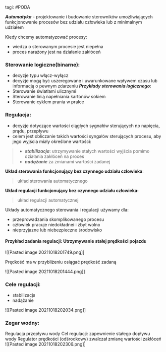 tagi: #PODA

***Automatyka*** - projektowanie i budowanie sterowników umożliwiających funkcjonowanie procesów bez udziału człowieka lub z minimalnym udziałem

Kiedy chcemy automatyzować procesy:
- wiedza o sterowanym procesie jest niepełna
- proces narażony jest na działanie zakłóceń

### Sterowanie logiczne(binarne):
- decyzje typu włącz-wyłącz
- decyzje mogą być uszeregowane i uwarunkowane wpływem czasu lub informacją o pewnym zdarzeniu
***Przykłady sterowania logicznego:***
- Sterowanie światłami ulicznymi
- Sterowanie linią napełniania kartonów sokiem
- Sterowanie cyklem prania w pralce

### Regulacja:
- decyzje dotyczące wartości ciągłych sygnałów sterujących np napięcia, prądu, przepływu
- celem jest obliczanie takich wartości syngałów sterujących procesu, aby jego wyjścia miały określone wartości:
> - ***stabilizacja***: utrzymywanie stałych wartości wyjścia pomimo działania zakłóceń na proces
> - ***nadążanie*** za zmianami wartości zadanej

**Układ sterowania funkcjonujący bez czynnego udziału człowieka**: 
> układ sterowania automatycznego

**Układ regulacji funkcjonujący bez czynnego udziału człowieka:**
> układ regulacji automatycznej

Układy automatycznego sterowania i regulacji używamy dla:
- przeprowadzania skomplikowanego procesu
- człowiek pracuje niedokładnei i zbyt wolno
- nieprzyjazne lub niebezpieczne środowisko

#### Przykład zadania regulacji: Utrzymywanie stałej prędkości pojazdu
![[Pasted image 20211018201749.png]]

Prędkość ma w przybliżeniu osiągać prędkość zadaną

![[Pasted image 20211018201444.png]]

### Cele regulacji:
- stabilizacja
- nadążanie


![[Pasted image 20211018202034.png]]

### Zegar wodny:
 Regulacja przepływu wody 
 Cel regulacji: zapewnienie stałego dopływu wody 
 Regulator prędkości (odśrodkowy) zwalczał zmianę wartości zakłóceń
 ![[Pasted image 20211018202306.png]]
 
 